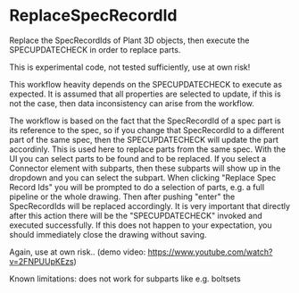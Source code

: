 # ReplaceSpecRecordId
Replace the SpecRecordIds of Plant 3D objects, then execute the SPECUPDATECHECK in order to replace parts.

This is experimental code, not tested sufficiently, use at own risk!

This workflow heavity depends on the  SPECUPDATECHECK to execute as expected. It is assumed that all properties are selected to update, if this is not the case, then data inconsistency can arise from the workflow. 

The workflow is based on the fact that the SpecRecordId of a spec part is its reference to the spec, so if you change that SpecRecordId to a different part of the same spec, then the SPECUPDATECHECK will update the part accordinly. This is used here to replace parts from the same spec. With the UI you can select parts to be found and to be replaced. If you select a Connector element with subparts, then these subparts will show up in the dropdown and you can select the subpart. When clicking "Replace Spec Record Ids" you will be prompted to do a selection of parts, e.g. a full pipeline or the whole drawing. Then after pushing "enter" the SpecRecordIds will be replaced accordingly. It is very important that directly after this action there will be the "SPECUPDATECHECK" invoked and executed successfully. If this does not happen to your expectation, you should immediately close the drawing without saving.

Again, use at own risk.. (demo video: https://www.youtube.com/watch?v=2FNPUUpKEzs)

Known limitations: does not work for subparts like e.g. boltsets
